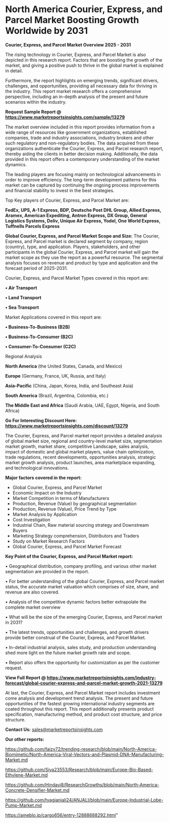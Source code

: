 # North America Courier, Express, and Parcel Market Boosting Growth Worldwide by 2031

<Strong> Courier, Express, and Parcel Market Overview 2025 - 2031</strong>

The rising technology in Courier, Express, and Parcel Market is also depicted in this research report. Factors that are boosting the growth of the market, and giving a positive push to thrive in the global market is explained in detail.

Furthermore, the report highlights on emerging trends, significant drivers, challenges, and opportunities, providing all necessary data for thriving in the industry. This report market research offers a comprehensive perspective, including an in-depth analysis of the present and future scenarios within the industry.

<strong>Request Sample Report @ <a href=https://www.marketreportsinsights.com/sample/13279>https://www.marketreportsinsights.com/sample/13279</a></strong>

The market overview included in this report provides information from a wide range of resources like government organizations, established companies, trade and industry associations, industry brokers and other such regulatory and non-regulatory bodies. The data acquired from these organizations authenticate the Courier, Express, and Parcel research report, thereby aiding the clients in better decision making. Additionally, the data provided in this report offers a contemporary understanding of the market dynamics.

The leading players are focusing mainly on technological advancements in order to improve efficiency. The long-term development patterns for this market can be captured by continuing the ongoing process improvements and financial stability to invest in the best strategies.

Top Key players of Courier, Express, and Parcel Market are:

<strong>FedEx, UPS, A-1 Express, BDP, Deutsche Post DHL Group, Allied Express, Aramex, American Expediting, Antron Express, DX Group, General Logistics Systems, Deliv, Unique Air Express, Yodel, One World Express, Tuffnells Parcels Express</strong>

<strong><b>Global Courier, Express, and Parcel Market Scope and Size:</b></strong>
The Courier, Express, and Parcel market is declared segment by company, region (country), type, and application. Players, stakeholders, and other participants in the global Courier, Express, and Parcel market will gain the market scope as they use the report as a powerful resource. The segmental analysis focuses on revenue and product by type and application and the forecast period of 2025-2031.

Courier, Express, and Parcel Market Types covered in this report are:

<strong>• Air Transport

• Land Transport

• Sea Transport</strong>

Market Applications covered in this report are:

<strong>• Business-To-Business (B2B)

• Business-To-Consumer (B2C)

• Consumer-To-Consumer (C2C)</strong> 

Regional Analysis

<strong>North America</strong> (the United States, Canada, and Mexico)

<strong>Europe</strong> (Germany, France, UK, Russia, and Italy)

<strong>Asia-Pacific</strong> (China, Japan, Korea, India, and Southeast Asia)

<strong>South America</strong> (Brazil, Argentina, Colombia, etc.)

<strong>The Middle East and Africa</strong> (Saudi Arabia, UAE, Egypt, Nigeria, and South Africa)

<strong>Go For Interesting Discount Here: <a href=https://www.marketreportsinsights.com/discount/13279>https://www.marketreportsinsights.com/discount/13279</a></strong>

The Courier, Express, and Parcel market report provides a detailed analysis of global market size, regional and country-level market size, segmentation market growth, market share, competitive Landscape, sales analysis, impact of domestic and global market players, value chain optimization, trade regulations, recent developments, opportunities analysis, strategic market growth analysis, product launches, area marketplace expanding, and technological innovations.

<strong><b>Major factors covered in the report:</b></strong>
<ul>
  <li>Global Courier, Express, and Parcel Market </li>
  <li>Economic Impact on the Industry</li>
  <li>Market Competition in terms of Manufacturers</li>
  <li>Production, Revenue (Value) by geographical segmentation</li>
  <li>Production, Revenue (Value), Price Trend by Type</li>
  <li>Market Analysis by Application</li>
  <li>Cost Investigation</li>
  <li>Industrial Chain, Raw material sourcing strategy and Downstream Buyers</li>
  <li>Marketing Strategy comprehension, Distributors and Traders</li>
  <li>Study on Market Research Factors</li>
  <li>Global Courier, Express, and Parcel Market Forecast</li>
</ul>

<strong><b>Key Point of the Courier, Express, and Parcel Market report:</b></strong>

• Geographical distribution, company profiling, and various other market segmentation are provided in the report.

• For better understanding of the global Courier, Express, and Parcel market status, the accurate market valuation which comprises of size, share, and revenue are also covered.

• Analysis of the competitive dynamic factors better extrapolate the complete market overview

• What will be the size of the emerging Courier, Express, and Parcel market in 2031?

• The latest trends, opportunities and challenges, and growth drivers provide better construal of the Courier, Express, and Parcel Market.

• In-detail industrial analysis, sales study, and production understanding shed more light on the future market growth rate and scope.

• Report also offers the opportunity for customization as per the customer request.

<strong><b>View Full Report @ <a href=https://www.marketreportsinsights.com/industry-forecast/global-courier-express-and-parcel-market-growth-2021-13279>https://www.marketreportsinsights.com/industry-forecast/global-courier-express-and-parcel-market-growth-2021-13279</a></b></strong>


At last, the Courier, Express, and Parcel Market report includes investment come analysis and development trend analysis. The present and future opportunities of the fastest growing international industry segments are coated throughout this report. This report additionally presents product specification, manufacturing method, and product cost structure, and price structure.

<strong>Contact Us:</strong>
sales@marketreportsinsights.com

<strong>Our other reports:</strong>

<a href=https://github.com/faizy72/trending-research/blob/main/North-America-Biomimetic/North-America-Viral-Vectors-and-Plasmid-DNA-Manufacturing-Market.md>https://github.com/faizy72/trending-research/blob/main/North-America-Biomimetic/North-America-Viral-Vectors-and-Plasmid-DNA-Manufacturing-Market.md</a>

<a href=https://github.com/Siya23553/Research/blob/main/Europe-Bio-Based-Ethylene-Market.md>https://github.com/Siya23553/Research/blob/main/Europe-Bio-Based-Ethylene-Market.md</a>

<a href=https://github.com/Hindavi8/ResearchGrowths/blob/main/North-America-Concrete-Densifier-Market.md>https://github.com/Hindavi8/ResearchGrowths/blob/main/North-America-Concrete-Densifier-Market.md</a>

<a href=https://github.com/tyagianjali24/ANJALI/blob/main/Europe-Industrial-Lobe-Pump-Market.md>https://github.com/tyagianjali24/ANJALI/blob/main/Europe-Industrial-Lobe-Pump-Market.md</a>

<a href=https://ameblo.jp/cargo656/entry-12888688292.html>https://ameblo.jp/cargo656/entry-12888688292.html</a>"
